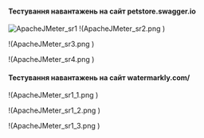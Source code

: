 #### Тестування навантажень на сайт petstore.swagger.io
![ApacheJMeter_sr1](https://github.com/user-attachments/assets/0b9a038a-8ab8-4d70-b78e-d03e4b8e4a56)
!(ApacheJMeter_sr2.png )

!(ApacheJMeter_sr3.png )

!(ApacheJMeter_sr4.png )

#### Тестування навантажень на сайт watermarkly.com/
!(ApacheJMeter_sr1_1.png )

!(ApacheJMeter_sr1_2.png )

!(ApacheJMeter_sr1_3.png )
